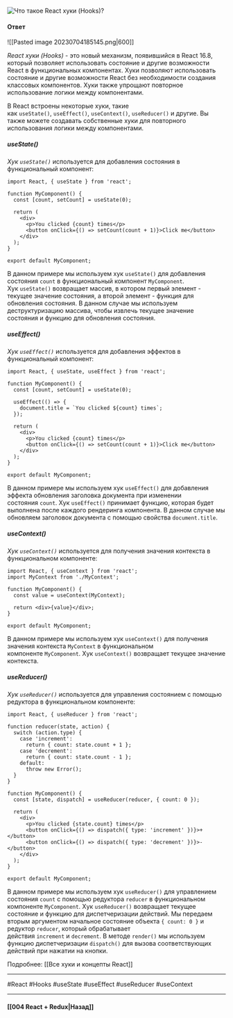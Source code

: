 ![Что такое React хуки (Hooks)?](https://youtu.be/RpcB5jnJvcI?t=475)

#### Ответ

![[Pasted image 20230704185145.png|600]]

*React хуки (Hooks)* - это новый механизм, появившийся в React 16.8, который позволяет использовать состояние и другие возможности React в функциональных компонентах. Хуки позволяют использовать состояние и другие возможности React без необходимости создания классовых компонентов. Хуки также упрощают повторное использование логики между компонентами.

В React встроены некоторые хуки, такие как `useState()`, `useEffect()`, `useContext()`, `useReducer()` и другие. Вы также можете создавать собственные хуки для повторного использования логики между компонентами.

##### useState()

*Хук `useState()`* используется для добавления состояния в функциональный компонент:

```JSX
import React, { useState } from 'react';

function MyComponent() {
  const [count, setCount] = useState(0);

  return (
    <div>
      <p>You clicked {count} times</p>
      <button onClick={() => setCount(count + 1)}>Click me</button>
    </div>
  );
}

export default MyComponent;
```

В данном примере мы используем хук `useState()` для добавления состояния `count` в функциональный компонент `MyComponent`. Хук `useState()` возвращает массив, в котором первый элемент - текущее значение состояния, а второй элемент - функция для обновления состояния. В данном случае мы используем деструктуризацию массива, чтобы извлечь текущее значение состояния и функцию для обновления состояния.

##### useEffect()

*Хук `useEffect()`* используется для добавления эффектов в функциональный компонент:

```JSX
import React, { useState, useEffect } from 'react';

function MyComponent() {
  const [count, setCount] = useState(0);

  useEffect(() => {
    document.title = `You clicked ${count} times`;
  });

  return (
    <div>
      <p>You clicked {count} times</p>
      <button onClick={() => setCount(count + 1)}>Click me</button>
    </div>
  );
}

export default MyComponent;
```

В данном примере мы используем хук `useEffect()` для добавления эффекта обновления заголовка документа при изменении состояния `count`. Хук `useEffect()` принимает функцию, которая будет выполнена после каждого рендеринга компонента. В данном случае мы обновляем заголовок документа с помощью свойства `document.title`.

##### useContext()

*Хук `useContext()`* используется для получения значения контекста в функциональном компоненте:

```JSX
import React, { useContext } from 'react';
import MyContext from './MyContext';

function MyComponent() {
  const value = useContext(MyContext);

  return <div>{value}</div>;
}

export default MyComponent;
```

В данном примере мы используем хук `useContext()` для получения значения контекста `MyContext` в функциональном компоненте `MyComponent`. Хук `useContext()` возвращает текущее значение контекста.

##### useReducer()

*Хук `useReducer()`* используется для управления состоянием с помощью редуктора в функциональном компоненте:

```JSX
import React, { useReducer } from 'react';

function reducer(state, action) {
  switch (action.type) {
    case 'increment':
      return { count: state.count + 1 };
    case 'decrement':
      return { count: state.count - 1 };
    default:
      throw new Error();
  }
}

function MyComponent() {
  const [state, dispatch] = useReducer(reducer, { count: 0 });

  return (
    <div>
      <p>You clicked {state.count} times</p>
      <button onClick={() => dispatch({ type: 'increment' })}>+</button>
      <button onClick={() => dispatch({ type: 'decrement' })}>-</button>
    </div>
  );
}

export default MyComponent;
```

В данном примере мы используем хук `useReducer()` для управлением состояния `count` с помощью редуктора `reducer` в функциональном компоненте `MyComponent`. Хук `useReducer()` возвращает текущее состояние и функцию для диспетчеризации действий. Мы передаем вторым аргументом начальное состояние объекта `{ count: 0 }` и редуктор `reducer`, который обрабатывает действия `increment` и `decrement`. В методе `render()` мы используем функцию диспетчеризации `dispatch()` для вызова соответствующих действий при нажатии на кнопки.

Подробнее: [[Все хуки и концепты React]]

____
#React #Hooks #useState #useEffect #useReducer #useContext 

____

#### [[004 React + Redux|Назад]]